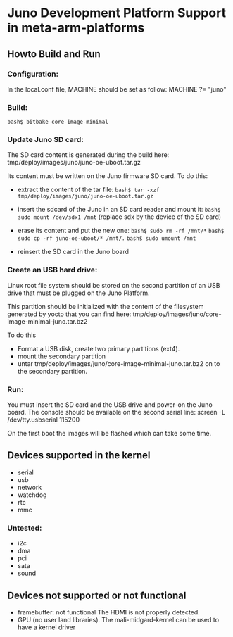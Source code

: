 # Juno Development Platform Support in meta-arm-platforms

## Howto Build and Run

### Configuration:
In the local.conf file, MACHINE should be set as follow:
MACHINE ?= "juno"

### Build:
```bash$ bitbake core-image-minimal```

### Update Juno SD card:

The SD card content is generated during the build here:
tmp/deploy/images/juno/juno-oe-uboot.tar.gz

Its content must be written on the Juno firmware SD card.
To do this:
- extract the content of the tar file:
```bash$ tar -xzf tmp/deploy/images/juno/juno-oe-uboot.tar.gz```

- insert the sdcard of the Juno in an SD card reader and mount it:
```bash$ sudo mount /dev/sdx1 /mnt```
(replace sdx by the device of the SD card)

- erase its content and put the new one:
```bash$ sudo rm -rf /mnt/*```
```bash$ sudo cp -rf juno-oe-uboot/* /mnt/.```
```bash$ sudo umount /mnt```

- reinsert the SD card in the Juno board

### Create an USB hard drive:

Linux root file system should be stored on the second partition of an USB
drive that must be plugged on the Juno Platform.

This partition should be initialized with the content of the filesystem
generated by yocto that you can find here:
tmp/deploy/images/juno/core-image-minimal-juno.tar.bz2

To do this
- Format a USB disk, create two primary partitions (ext4).
- mount the secondary partition
- untar tmp/deploy/images/juno/core-image-minimal-juno.tar.bz2 on to the
  secondary partition.

### Run:
You must insert the SD card and the USB drive and power-on the Juno board.
The console should be available on the second serial line:
screen -L /dev/tty.usbserial 115200

On the first boot the images will be flashed which can take some time.

## Devices supported in the kernel
- serial
- usb
- network
- watchdog
- rtc
- mmc

### Untested:
- i2c
- dma
- pci
- sata
- sound

## Devices not supported or not functional
- framebuffer: not functional
    The HDMI is not properly detected.
- GPU (no user land libraries).
    The mali-midgard-kernel can be used to have a kernel driver
